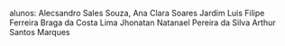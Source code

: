 alunos: Alecsandro Sales Souza, 
Ana Clara Soares Jardim
Luis Filipe Ferreira Braga da Costa Lima
Jhonatan Natanael Pereira da Silva 
Arthur Santos Marques 
